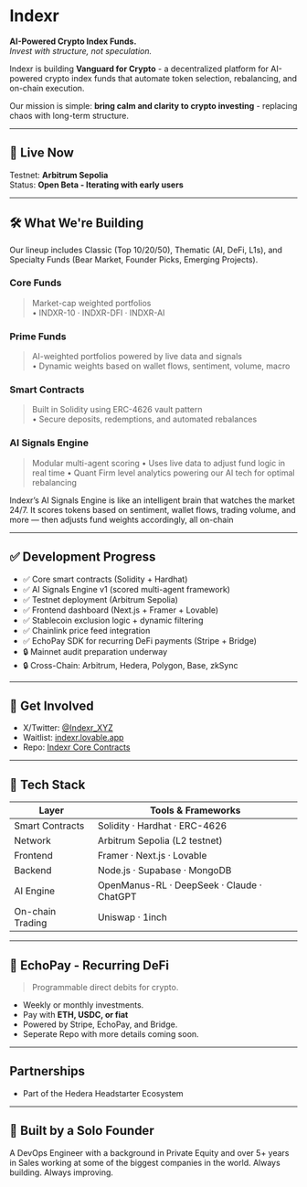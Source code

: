 # Indexr

**AI-Powered Crypto Index Funds.**  
_Invest with structure, not speculation._

Indexr is building **Vanguard for Crypto** - a decentralized platform for AI-powered crypto index funds that automate token selection, rebalancing, and on-chain execution.

Our mission is simple: **bring calm and clarity to crypto investing** - replacing chaos with long-term structure.

---

## 🧪 Live Now
Testnet: **Arbitrum Sepolia**  
Status: **Open Beta - Iterating with early users** 

---

## 🛠️ What We're Building

Our lineup includes Classic (Top 10/20/50), Thematic (AI, DeFi, L1s), and Specialty Funds (Bear Market, Founder Picks, Emerging Projects).

### Core Funds  
> Market-cap weighted portfolios  
• INDXR-10 · INDXR-DFI · INDXR-AI

### Prime Funds  
> AI-weighted portfolios powered by live data and signals  
• Dynamic weights based on wallet flows, sentiment, volume, macro

### Smart Contracts  
> Built in Solidity using ERC-4626 vault pattern  
• Secure deposits, redemptions, and automated rebalances

### AI Signals Engine  
> Modular multi-agent scoring
• Uses live data to adjust fund logic in real time
• Quant Firm level analytics powering our AI tech for optimal rebalancing

Indexr’s AI Signals Engine is like an intelligent brain that watches the market 24/7. It scores tokens based on sentiment, wallet flows, trading volume, and more — then adjusts fund weights accordingly, all on-chain

---

## ✅ Development Progress

- ✅ Core smart contracts (Solidity + Hardhat)
- ✅ AI Signals Engine v1 (scored multi-agent framework)
- ✅ Testnet deployment (Arbitrum Sepolia)
- ✅ Frontend dashboard (Next.js + Framer + Lovable)
- ✅ Stablecoin exclusion logic + dynamic filtering
- ✅ Chainlink price feed integration
- ✅ EchoPay SDK for recurring DeFi payments (Stripe + Bridge)
- 🔒 Mainnet audit preparation underway
- 🔒 Cross-Chain: Arbitrum, Hedera, Polygon, Base, zkSync

---

## 🔗 Get Involved

- X/Twitter: [@Indexr_XYZ](https://twitter.com/indexr_xyz)
- Waitlist: [indexr.lovable.app](https://indexr.lovable.app)
- Repo: [Indexr Core Contracts](https://github.com/IndexrXYZ/Indexr)

---

## 🧠 Tech Stack

| Layer              | Tools & Frameworks                                 |
|------------------- |----------------------------------------------------|
| Smart Contracts    | Solidity · Hardhat · ERC-4626                      |
| Network            | Arbitrum Sepolia (L2 testnet)                      |
| Frontend           | Framer · Next.js · Lovable                         |
| Backend            | Node.js · Supabase · MongoDB                       |
| AI Engine          | OpenManus-RL · DeepSeek · Claude · ChatGPT         |
| On-chain Trading   | Uniswap · 1inch                                    |

---

## 🔄 EchoPay - Recurring DeFi

> Programmable direct debits for crypto.

- Weekly or monthly investments.
- Pay with **ETH, USDC, or fiat**
- Powered by Stripe, EchoPay, and Bridge.
- Seperate Repo with more details coming soon.

---

## Partnerships

- Part of the Hedera Headstarter Ecosystem

---

## 👋 Built by a Solo Founder  
A DevOps Engineer with a background in Private Equity and over 5+ years in Sales working at some of the biggest companies in the world. 
Always building. Always improving.
